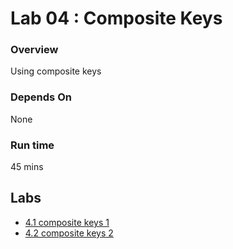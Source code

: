 <link rel='stylesheet' href='../assets/css/main.css'/>

 

Lab 04 : Composite Keys
====================

### Overview
Using composite keys

### Depends On 
None

### Run time
45 mins

## Labs
* [4.1 composite keys 1](4.1-composite-keys-1.md)
* [4.2 composite keys 2](4.2-composite-keys-2.md)

